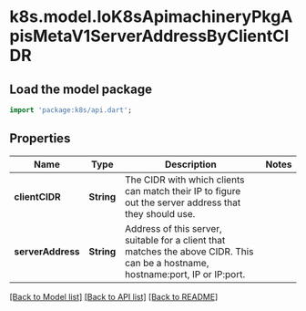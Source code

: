# k8s.model.IoK8sApimachineryPkgApisMetaV1ServerAddressByClientCIDR

## Load the model package
```dart
import 'package:k8s/api.dart';
```

## Properties
Name | Type | Description | Notes
------------ | ------------- | ------------- | -------------
**clientCIDR** | **String** | The CIDR with which clients can match their IP to figure out the server address that they should use. | 
**serverAddress** | **String** | Address of this server, suitable for a client that matches the above CIDR. This can be a hostname, hostname:port, IP or IP:port. | 

[[Back to Model list]](../README.md#documentation-for-models) [[Back to API list]](../README.md#documentation-for-api-endpoints) [[Back to README]](../README.md)


